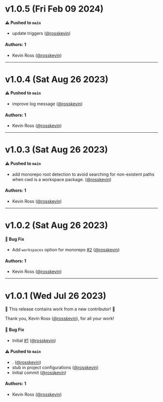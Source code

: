 # v1.0.5 (Fri Feb 09 2024)

#### ⚠️ Pushed to `main`

- update triggers ([@rosskevin](https://github.com/rosskevin))

#### Authors: 1

- Kevin Ross ([@rosskevin](https://github.com/rosskevin))

---

# v1.0.4 (Sat Aug 26 2023)

#### ⚠️ Pushed to `main`

- improve log message ([@rosskevin](https://github.com/rosskevin))

#### Authors: 1

- Kevin Ross ([@rosskevin](https://github.com/rosskevin))

---

# v1.0.3 (Sat Aug 26 2023)

#### ⚠️ Pushed to `main`

- add monorepo root detection to avoid searching for non-existent paths when cwd is a workspace package. ([@rosskevin](https://github.com/rosskevin))

#### Authors: 1

- Kevin Ross ([@rosskevin](https://github.com/rosskevin))

---

# v1.0.2 (Sat Aug 26 2023)

#### 🐛 Bug Fix

- Add `workspaces` option for monorepo [#2](https://github.com/alienfast/vite-plugin-tsconfig/pull/2) ([@rosskevin](https://github.com/rosskevin))

#### Authors: 1

- Kevin Ross ([@rosskevin](https://github.com/rosskevin))

---

# v1.0.1 (Wed Jul 26 2023)

:tada: This release contains work from a new contributor! :tada:

Thank you, Kevin Ross ([@rosskevin](https://github.com/rosskevin)), for all your work!

#### 🐛 Bug Fix

- Initial [#1](https://github.com/alienfast/vite-plugin-tsconfig/pull/1) ([@rosskevin](https://github.com/rosskevin))

#### ⚠️ Pushed to `main`

- . ([@rosskevin](https://github.com/rosskevin))
- stub in project configurations ([@rosskevin](https://github.com/rosskevin))
- Initial commit ([@rosskevin](https://github.com/rosskevin))

#### Authors: 1

- Kevin Ross ([@rosskevin](https://github.com/rosskevin))
